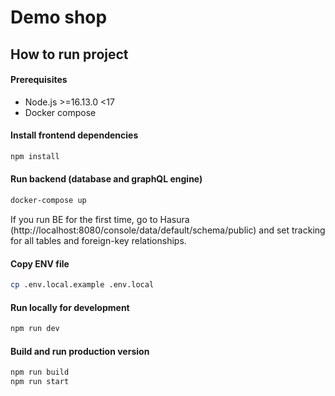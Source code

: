 # Demo shop

## How to run project

#### Prerequisites

 - Node.js >=16.13.0 <17
 - Docker compose

#### Install frontend dependencies
```bash
npm install
```

#### Run backend (database and graphQL engine)
```bash
docker-compose up
```
If you run BE for the first time, go to Hasura (http://localhost:8080/console/data/default/schema/public) and set tracking for all tables and foreign-key relationships.

#### Copy ENV file
```bash
cp .env.local.example .env.local
```

#### Run locally for development

```bash
npm run dev
```

#### Build and run production version

```bash
npm run build
npm run start
```
